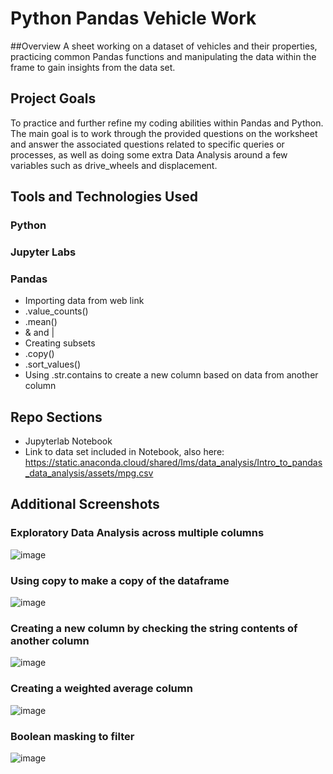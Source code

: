 # Python Pandas Vehicle Work

##Overview
A sheet working on a dataset of vehicles and their properties, practicing common Pandas functions and manipulating the data within the frame to gain insights from the data set.


## Project Goals
To practice and further refine my coding abilities within Pandas and Python. The main goal is to work through the provided questions on the worksheet and answer the associated questions related to specific queries or processes, as well as doing some extra Data Analysis around a few variables such as drive_wheels and displacement.

## Tools and Technologies Used
### Python
### Jupyter Labs
### Pandas
- Importing data from web link
- .value_counts()
- .mean()
- & and |
- Creating subsets
- .copy()
- .sort_values()
- Using .str.contains to create a new column based on data from another column

## Repo Sections
- Jupyterlab Notebook
- Link to data set included in Notebook, also here: https://static.anaconda.cloud/shared/lms/data_analysis/Intro_to_pandas_data_analysis/assets/mpg.csv

## Additional Screenshots

### Exploratory Data Analysis across multiple columns

![image](https://github.com/Rayan-Arshed/Python-Pandas-Vehicle-Work/assets/95011650/648fffdc-a854-4c84-b0a5-fc2d84804421)

### Using copy to make a copy of the dataframe

![image](https://github.com/Rayan-Arshed/Python-Pandas-Vehicle-Work/assets/95011650/bc844668-4325-4b6b-aa22-75899991f4cb)

### Creating a new column by checking the string contents of another column

![image](https://github.com/Rayan-Arshed/Python-Pandas-Vehicle-Work/assets/95011650/60371c3a-a341-4b1f-b4ab-6fa08d711468)

### Creating a weighted average column 

![image](https://github.com/Rayan-Arshed/Python-Pandas-Vehicle-Work/assets/95011650/b537aa4e-5ed3-4107-9c83-5da4cef1be0b)

### Boolean masking to filter

![image](https://github.com/Rayan-Arshed/Python-Pandas-Vehicle-Work/assets/95011650/9dbc8466-7e54-444e-ba94-fb90910a11b4)
